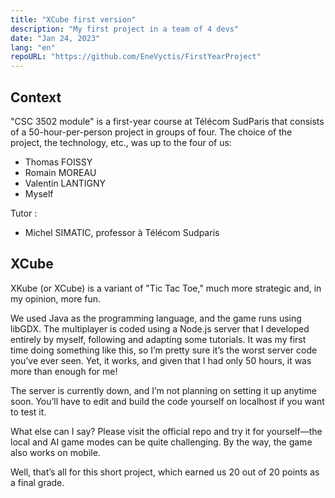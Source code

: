 ```yaml
---
title: "XCube first version"
description: "My first project in a team of 4 devs"
date: "Jan 24, 2023"
lang: "en"
repoURL: "https://github.com/EneVyctis/FirstYearProject"
---
```

## Context

"CSC 3502 module" is a first-year course at Télécom SudParis that consists of a 50-hour-per-person project in groups of four. The choice of the project, the technology, etc., was up to the four of us:

- Thomas FOISSY
- Romain MOREAU
- Valentin LANTIGNY
- Myself

Tutor :

- Michel SIMATIC, professor à Télécom Sudparis

## XCube

XKube (or XCube) is a variant of "Tic Tac Toe," much more strategic and, in my opinion, more fun.

We used Java as the programming language, and the game runs using libGDX. The multiplayer is coded using a Node.js server that I developed entirely by myself, following and adapting some tutorials. It was my first time doing something like this, so I’m pretty sure it’s the worst server code you’ve ever seen. Yet, it works, and given that I had only 50 hours, it was more than enough for me!

The server is currently down, and I’m not planning on setting it up anytime soon. You’ll have to edit and build the code yourself on localhost if you want to test it.

What else can I say? Please visit the official repo and try it for yourself—the local and AI game modes can be quite challenging. By the way, the game also works on mobile.

Well, that’s all for this short project, which earned us 20 out of 20 points as a final grade.
